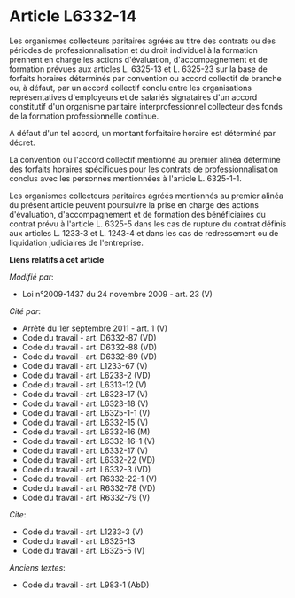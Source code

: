 # Article L6332-14

Les organismes collecteurs paritaires agréés au titre des contrats ou des périodes de professionnalisation et du droit
individuel à la formation prennent en charge les actions d'évaluation, d'accompagnement et de formation prévues aux articles
L. 6325-13 et L. 6325-23 sur la base de forfaits horaires déterminés par convention ou accord collectif de branche ou, à
défaut, par un accord collectif conclu entre les organisations représentatives d'employeurs et de salariés signataires d'un
accord constitutif d'un organisme paritaire interprofessionnel collecteur des fonds de la formation professionnelle continue.

A défaut d'un tel accord, un montant forfaitaire horaire est déterminé par décret. 

La convention ou l'accord collectif mentionné au premier alinéa détermine des forfaits horaires spécifiques pour les contrats
de professionnalisation conclus avec les personnes mentionnées à l'article L. 6325-1-1. 

Les organismes collecteurs paritaires agréés mentionnés au premier alinéa du présent article peuvent poursuivre la prise en
charge des actions d'évaluation, d'accompagnement et de formation des bénéficiaires du contrat prévu à l'article L. 6325-5
dans les cas de rupture du contrat définis aux articles L. 1233-3 et L. 1243-4 et dans les cas de redressement ou de
liquidation judiciaires de l'entreprise.

**Liens relatifs à cet article**

_Modifié par_:

  - Loi n°2009-1437 du 24 novembre 2009 - art. 23 (V)

_Cité par_:

  - Arrêté du 1er septembre 2011 - art. 1 (V)
  - Code du travail - art. D6332-87 (VD)
  - Code du travail - art. D6332-88 (VD)
  - Code du travail - art. D6332-89 (VD)
  - Code du travail - art. L1233-67 (V)
  - Code du travail - art. L6233-2 (VD)
  - Code du travail - art. L6313-12 (V)
  - Code du travail - art. L6323-17 (V)
  - Code du travail - art. L6323-18 (V)
  - Code du travail - art. L6325-1-1 (V)
  - Code du travail - art. L6332-15 (V)
  - Code du travail - art. L6332-16 (M)
  - Code du travail - art. L6332-16-1 (V)
  - Code du travail - art. L6332-17 (V)
  - Code du travail - art. L6332-22 (VD)
  - Code du travail - art. L6332-3 (VD)
  - Code du travail - art. R6332-22-1 (V)
  - Code du travail - art. R6332-78 (VD)
  - Code du travail - art. R6332-79 (V)

_Cite_:

  - Code du travail - art. L1233-3 (V)
  - Code du travail - art. L6325-13
  - Code du travail - art. L6325-5 (V)

_Anciens textes_:

  - Code du travail - art. L983-1 (AbD)
